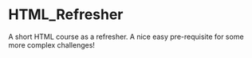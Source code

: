 # HTML_Refresher

A short HTML course as a refresher. A nice easy pre-requisite for some more complex challenges!
